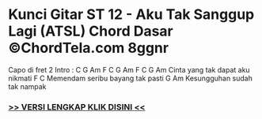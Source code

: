 
 # Kunci Gitar ST 12 - Aku Tak Sanggup Lagi (ATSL) Chord Dasar ©ChordTela.com 8ggnr


Capo di fret 2 Intro : C G Am F C G Am F C G Am Cinta yang tak dapat aku nikmati F C Memendam seribu bayang tak pasti G Am Kesungguhan sudah tak nampak

###  <a href="https://shortlighzx.web.app?sq=Kunci Gitar ST 12 - Aku Tak Sanggup Lagi (ATSL) Chord Dasar ©ChordTela.com"> >> VERSI LENGKAP KLIK DISINI << </a>

